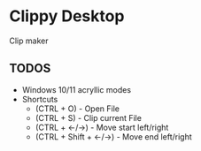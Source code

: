# Clippy Desktop

Clip maker

## TODOS

- Windows 10/11 acryllic modes
- Shortcuts
  - (CTRL + O) - Open File
  - (CTRL + S) - Clip current File
  - (CTRL + <-/->) - Move start left/right
  - (CTRL + Shift + <-/->) - Move end left/right
